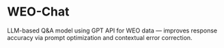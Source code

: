 # WEO-Chat
LLM-based Q&amp;A model using GPT API for WEO data — improves response accuracy via prompt optimization and contextual error correction.
